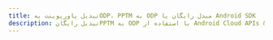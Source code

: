 ---title: تبدیل پاورپوینت بهODP، PPTM به ODP مبدل رایگان یا Android SDKdescription: تبدیل رایگانPPTM به ODP با استفاده از Android Cloud APIs & SDK. همچنین اسناد Microsoft PowerPoint را در Cloud ایجاد، ویرایش و رندر کنید.---